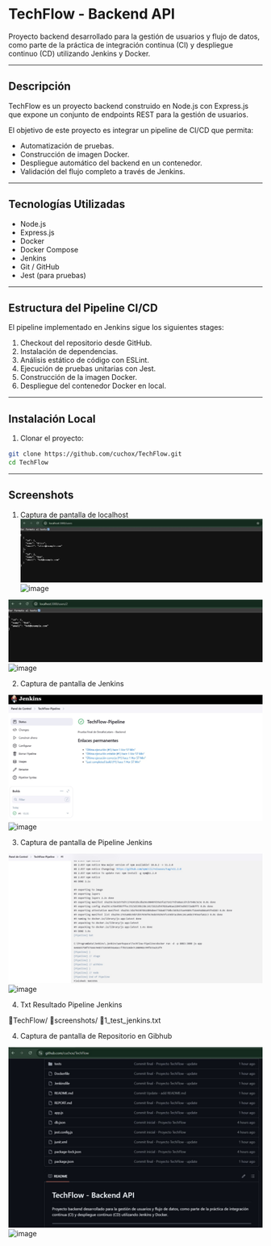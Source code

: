 # TechFlow - Backend API

Proyecto backend desarrollado para la gestión de usuarios y flujo de datos, 
como parte de la práctica de integración continua (CI) y despliegue continuo 
(CD) utilizando Jenkins y Docker.

---

## Descripción

TechFlow es un proyecto backend construido en Node.js con Express.js que expone un conjunto de endpoints REST para la gestión de usuarios.

El objetivo de este proyecto es integrar un pipeline de CI/CD que permita:

- Automatización de pruebas.
- Construcción de imagen Docker.
- Despliegue automático del backend en un contenedor.
- Validación del flujo completo a través de Jenkins.

---

## Tecnologías Utilizadas

- Node.js
- Express.js
- Docker
- Docker Compose
- Jenkins
- Git / GitHub
- Jest (para pruebas)

---

## Estructura del Pipeline CI/CD

El pipeline implementado en Jenkins sigue los siguientes stages:

1. Checkout del repositorio desde GitHub.
2. Instalación de dependencias.
3. Análisis estático de código con ESLint.
4. Ejecución de pruebas unitarias con Jest.
5. Construcción de la imagen Docker.
6. Despliegue del contenedor Docker en local.

---

## Instalación Local

1. Clonar el proyecto:
```bash
git clone https://github.com/cuchox/TechFlow.git
cd TechFlow

```
---
## Screenshots
1. Captura de pantalla de localhost
![localhost](https://github.com/cuchox/TechFlow/blob/main/screenshots/Screenshots_localhost.jpg)
![image](../TechFlow/screenshots/Screenshots_localhost.jpg)

![localhost](https://github.com/cuchox/TechFlow/blob/main/screenshots/Screenshots_localhost-2.jpg)
![image](../TechFlow/screenshots/Screenshots_localhost-2.jpg)

2. Captura de pantalla de Jenkins

![localhost](https://github.com/cuchox/TechFlow/blob/main/screenshots/Screenshots_Jenkins.jpg)
![image](../TechFlow/screenshots/Screenshots_Jenkins.jpg)

3. Captura de pantalla de Pipeline Jenkins

![localhost](https://github.com/cuchox/TechFlow/blob/main/screenshots/Screenshots_Pipeline_Test.jpg)
![image](../TechFlow/screenshots/Screenshots_Pipeline_Test.jpg)

4. Txt Resultado Pipeline Jenkins

📂TechFlow/
📂screenshots/
📑1_test_jenkins.txt

4. Captura de pantalla de Repositorio en Gibhub

![localhost](https://github.com/cuchox/TechFlow/blob/main/screenshots/Screenshots_Repositorio%20Gibhub.jpg)
![image](../TechFlow/screenshots/Screenshots_Repositorio%20Gibhub.jpg)

